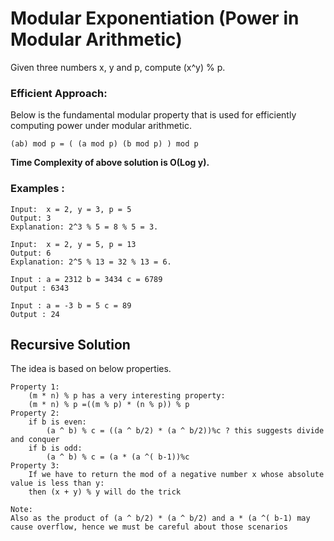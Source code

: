 # Modular Exponentiation (Power in Modular Arithmetic)
Given three numbers x, y and p, compute (x^y) % p. 

### Efficient Approach:
Below is the fundamental modular property that is used for efficiently computing power under modular arithmetic. 

```
(ab) mod p = ( (a mod p) (b mod p) ) mod p 
```

**Time Complexity of above solution is O(Log y).**

### Examples : 
```
Input:  x = 2, y = 3, p = 5
Output: 3
Explanation: 2^3 % 5 = 8 % 5 = 3.

Input:  x = 2, y = 5, p = 13
Output: 6
Explanation: 2^5 % 13 = 32 % 13 = 6.

Input : a = 2312 b = 3434 c = 6789
Output : 6343

Input : a = -3 b = 5 c = 89 
Output : 24
```

## Recursive Solution
The idea is based on below properties.
```
Property 1: 
	(m * n) % p has a very interesting property: 
	(m * n) % p =((m % p) * (n % p)) % p
Property 2: 
	if b is even: 
		(a ^ b) % c = ((a ^ b/2) * (a ^ b/2))%c ? this suggests divide and conquer 
	if b is odd: 
		(a ^ b) % c = (a * (a ^( b-1))%c
Property 3: 
	If we have to return the mod of a negative number x whose absolute value is less than y: 
	then (x + y) % y will do the trick
	
Note: 
Also as the product of (a ^ b/2) * (a ^ b/2) and a * (a ^( b-1) may cause overflow, hence we must be careful about those scenarios 
```
